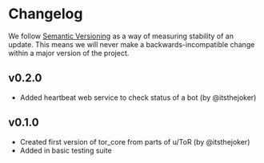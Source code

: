 # Changelog

We follow [Semantic Versioning](http://semver.org/) as a way of measuring stability of an update. This
means we will never make a backwards-incompatible change within a major version of the project.

## v0.2.0

- Added heartbeat web service to check status of a bot (by @itsthejoker)

## v0.1.0

- Created first version of tor_core from parts of u/ToR (by @itsthejoker)
- Added in basic testing suite